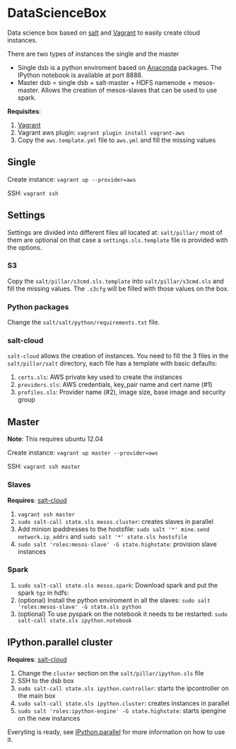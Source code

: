 # DataScienceBox

Data science box based on [salt](http://www.saltstack.com/) and
[Vagrant](http://vagrantup.com/) to easily create cloud instances.

There are two types of instances the single and the master

- Single dsb is a python enviroment based on
[Anaconda](http://continuum.io/downloads) packages.
The IPython notebook is available at port 8888.
- Master dsb = single dsb + salt-master + HDFS namenode + mesos-master.
Allows the creation of mesos-slaves that can be used to use spark.

**Requisites**:

1. [Vagrant](https://www.vagrantup.com/downloads.html)
2. Vagrant aws plugin: `vagrant plugin install vagrant-aws`
3. Copy the `aws.template.yml` file to `aws.yml` and fill the missing values

## Single

Create instance: `vagrant up --provider=aws`

SSH: `vagrant ssh`

## Settings

Settings are divided into different files all located at: `salt/pillar/`
most of them are optional on that case a `settings.sls.template` file is
provided with the options.

### S3

Copy the `salt/pillar/s3cmd.sls.template` into `salt/pillar/s3cmd.sls`
and fill the missing values. The `.s3cfg` will be filled with those values
on the box.

### Python packages

Change the `salt/salt/python/requirements.txt` file.

### salt-cloud

`salt-cloud` allows the creation of instances.
You need to fill the 3 files in the `salt/pillar/salt` directory, each file has
a template with basic defaults:

1. `certs.sls`: AWS private key used to create the instances
2. `providers.sls`: AWS credentials, key_pair name and cert name (#1)
3. `profiles.sls`: Provider name (#2), image size, base image and security group

## Master

**Note**: This requires ubuntu 12.04

Create instance: `vagrant up master --provider=aws`

SSH: `vagrant ssh master`

### Slaves

**Requires**: [salt-cloud](#salt-cloud)

1. `vagrant ssh master`
2. `sudo salt-call state.sls mesos.cluster`:
creates slaves in parallel
3. Add minion ipaddresses to the hostsfile:
`sudo salt '*' mine.send network.ip_addrs` and
`sudo salt '*' state.sls hostsfile`
4. `sudo salt 'roles:mesos-slave' -G state.highstate`:
provision slave instances

### Spark

1. `sudo salt-call state.sls mesos.spark`:
Download spark and put the spark `tgz` in  hdfs:
3. (optional) Install the python enviroment in all the slaves:
`sudo salt 'roles:mesos-slave' -G state.sls python`
4. (optional) To use pyspark on the notebook it needs to be restarted:
`sudo salt-call state.sls ipython.notebook`

## IPython.parallel cluster

**Requires**: [salt-cloud](#salt-cloud)

1. Change the `cluster` section on the `salt/pillar/ipython.sls` file
2. SSH to the dsb box
2. `sudo salt-call state.sls ipython.controller`:
starts the ipcontroller on the main box
3. `sudo salt-call state.sls ipython.cluster`:
creates instances in parallel
4. `sudo salt 'roles:ipython-engine' -G state.highstate`:
starts ipengine on the new instances

Everyting is ready, see [IPython.parallel](http://ipython.org/ipython-doc/dev/parallel/)
for more information on how to use it.
